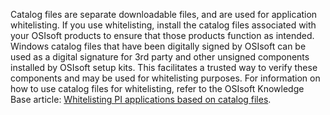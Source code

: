 Catalog files are separate downloadable files, and are used for application whitelisting. If you use whitelisting, install the catalog files associated with your OSIsoft products to ensure that those products function as intended. Windows catalog files that have been digitally signed by OSIsoft can be used as a digital signature for 3rd party and other unsigned components installed by OSIsoft setup kits. This facilitates a trusted way to verify these components and may be used for whitelisting purposes. For information on how to use catalog files for whitelisting, refer to the OSIsoft Knowledge Base article: [Whitelisting PI applications based on catalog files](https://customers.osisoft.com/s/knowledgearticle?knowledgeArticleUrl=KB01975).